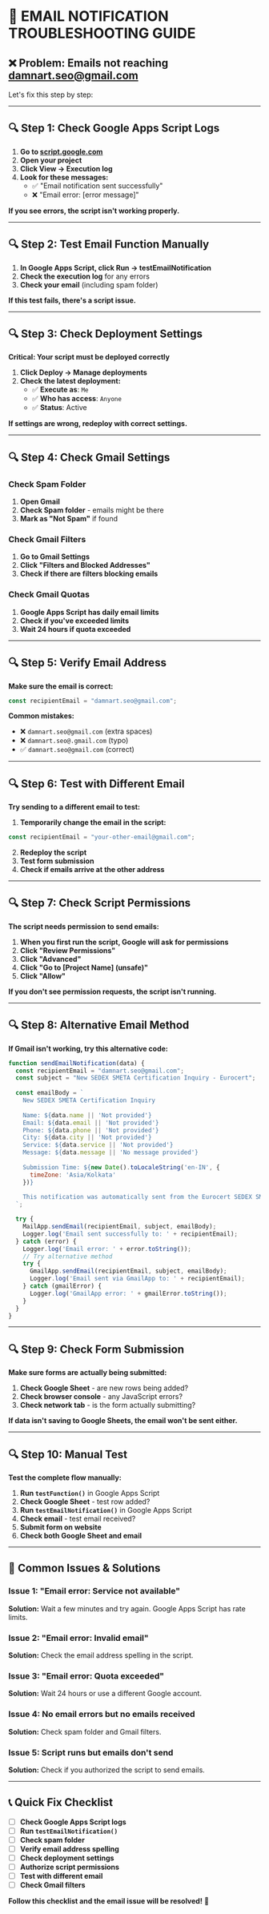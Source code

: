 # 🔧 EMAIL NOTIFICATION TROUBLESHOOTING GUIDE

## ❌ Problem: Emails not reaching damnart.seo@gmail.com

Let's fix this step by step:

---

## 🔍 Step 1: Check Google Apps Script Logs

1. **Go to [script.google.com](https://script.google.com)**
2. **Open your project**
3. **Click View → Execution log**
4. **Look for these messages:**
   - ✅ "Email notification sent successfully"
   - ❌ "Email error: [error message]"

**If you see errors, the script isn't working properly.**

---

## 🔍 Step 2: Test Email Function Manually

1. **In Google Apps Script, click Run → testEmailNotification**
2. **Check the execution log** for any errors
3. **Check your email** (including spam folder)

**If this test fails, there's a script issue.**

---

## 🔍 Step 3: Check Deployment Settings

**Critical: Your script must be deployed correctly**

1. **Click Deploy → Manage deployments**
2. **Check the latest deployment:**
   - ✅ **Execute as**: `Me`
   - ✅ **Who has access**: `Anyone`
   - ✅ **Status**: Active

**If settings are wrong, redeploy with correct settings.**

---

## 🔍 Step 4: Check Gmail Settings

### Check Spam Folder
1. **Open Gmail**
2. **Check Spam folder** - emails might be there
3. **Mark as "Not Spam"** if found

### Check Gmail Filters
1. **Go to Gmail Settings**
2. **Click "Filters and Blocked Addresses"**
3. **Check if there are filters blocking emails**

### Check Gmail Quotas
1. **Google Apps Script has daily email limits**
2. **Check if you've exceeded limits**
3. **Wait 24 hours if quota exceeded**

---

## 🔍 Step 5: Verify Email Address

**Make sure the email is correct:**
```javascript
const recipientEmail = "damnart.seo@gmail.com";
```

**Common mistakes:**
- ❌ `damnart.seo@gmail.com` (extra spaces)
- ❌ `damnart.seo@.gmail.com` (typo)
- ✅ `damnart.seo@gmail.com` (correct)

---

## 🔍 Step 6: Test with Different Email

**Try sending to a different email to test:**

1. **Temporarily change the email in the script:**
```javascript
const recipientEmail = "your-other-email@gmail.com";
```

2. **Redeploy the script**
3. **Test form submission**
4. **Check if emails arrive at the other address**

---

## 🔍 Step 7: Check Script Permissions

**The script needs permission to send emails:**

1. **When you first run the script, Google will ask for permissions**
2. **Click "Review Permissions"**
3. **Click "Advanced"**
4. **Click "Go to [Project Name] (unsafe)"**
5. **Click "Allow"**

**If you don't see permission requests, the script isn't running.**

---

## 🔍 Step 8: Alternative Email Method

**If Gmail isn't working, try this alternative code:**

```javascript
function sendEmailNotification(data) {
  const recipientEmail = "damnart.seo@gmail.com";
  const subject = "New SEDEX SMETA Certification Inquiry - Eurocert";
  
  const emailBody = `
    New SEDEX SMETA Certification Inquiry
    
    Name: ${data.name || 'Not provided'}
    Email: ${data.email || 'Not provided'}
    Phone: ${data.phone || 'Not provided'}
    City: ${data.city || 'Not provided'}
    Service: ${data.service || 'Not provided'}
    Message: ${data.message || 'No message provided'}
    
    Submission Time: ${new Date().toLocaleString('en-IN', { 
      timeZone: 'Asia/Kolkata' 
    })}
    
    This notification was automatically sent from the Eurocert SEDEX SMETA landing page form.
  `;

  try {
    MailApp.sendEmail(recipientEmail, subject, emailBody);
    Logger.log('Email sent successfully to: ' + recipientEmail);
  } catch (error) {
    Logger.log('Email error: ' + error.toString());
    // Try alternative method
    try {
      GmailApp.sendEmail(recipientEmail, subject, emailBody);
      Logger.log('Email sent via GmailApp to: ' + recipientEmail);
    } catch (gmailError) {
      Logger.log('GmailApp error: ' + gmailError.toString());
    }
  }
}
```

---

## 🔍 Step 9: Check Form Submission

**Make sure forms are actually being submitted:**

1. **Check Google Sheet** - are new rows being added?
2. **Check browser console** - any JavaScript errors?
3. **Check network tab** - is the form actually submitting?

**If data isn't saving to Google Sheets, the email won't be sent either.**

---

## 🔍 Step 10: Manual Test

**Test the complete flow manually:**

1. **Run `testFunction()`** in Google Apps Script
2. **Check Google Sheet** - test row added?
3. **Run `testEmailNotification()`** in Google Apps Script
4. **Check email** - test email received?
5. **Submit form on website**
6. **Check both Google Sheet and email**

---

## 🚨 Common Issues & Solutions

### Issue 1: "Email error: Service not available"
**Solution:** Wait a few minutes and try again. Google Apps Script has rate limits.

### Issue 2: "Email error: Invalid email"
**Solution:** Check the email address spelling in the script.

### Issue 3: "Email error: Quota exceeded"
**Solution:** Wait 24 hours or use a different Google account.

### Issue 4: No email errors but no emails received
**Solution:** Check spam folder and Gmail filters.

### Issue 5: Script runs but emails don't send
**Solution:** Check if you authorized the script to send emails.

---

## 📞 Quick Fix Checklist

- [ ] **Check Google Apps Script logs**
- [ ] **Run `testEmailNotification()`**
- [ ] **Check spam folder**
- [ ] **Verify email address spelling**
- [ ] **Check deployment settings**
- [ ] **Authorize script permissions**
- [ ] **Test with different email**
- [ ] **Check Gmail filters**

**Follow this checklist and the email issue will be resolved!** 🎉 